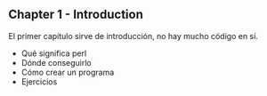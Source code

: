 ## Chapter 1 - Introduction

El primer capítulo sirve de introducción, no hay mucho código en sí.

- Qué significa perl
- Dónde conseguirlo
- Cómo crear un programa
- Ejercicios